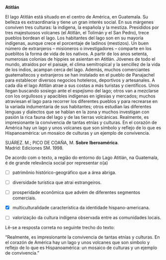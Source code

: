 

**Atitlán**

El lago Atitlán está situado en el centro de América, en Guatemala. Su belleza es extraordinaria y tiene un gran interés social. En sus márgenes conviven tres culturas: la indigena, la española y la mestiza. Presididos por tres majestuosos volcanes (el Atitlán, el Tolimán y el San Pedro), trece pueblos bordean el lago. Los habitantes del lago son en su mayoría indígenas, aunque crece el porcentaje de ladinos (mestizos). Un buen número de extranjeros – misioneros o investigadores – comparte en los pueblitos la forma de vida de los nativos. A partir de los anos setenta, numerosas colonias de hippies se asientan en Atitlán. Jóvenes de todo el mundo, atraídos por el paisaje, el clima semitropical y la sencillez de la vida de los indios, acampan cerca del lago. Además, muchos comerciantes guatemaltecos y extranjeros se han instalado en el pueblo de Panajachel para establecer diversos negocios hoteleros, deportivos y artesanales. A cada día el lago Atitlán atrae a sus costas a más turistas y científicos. Unos llegan buscando sosiego ante el espejismo del lago; otros van a mezclarse con los orgullosos y apacibles indígenas en iglesias y mercados; muchos atraviesan el lago para recorrer los diferentes pueblos y para recrearse en la variada indumentaria de sus habitantes; otros estudian las diferentes lenguas y dialectos que se hablan en la zona y muchos investigan con pasión la rica fauna del lago y de las tierras volcánicas. Realmente, es impresionante la convivencia de tantas etnías y culturas. En el corazón de América hay un lago y unos volcanes que son símbolo y reflejo de lo que es Hispanoamérica: un mosaico de culturas y un ejemplo de convivencia.

SUÁREZ. M.; PICO DE COAÑA, M. **Sobre** **Iberoamérica**.\
Madrid: Ediciones SM. 1998.

De acordo com o texto, a região do entorno do Lago Atitlán, na Guatemala, é de grande relevância social por representar o(a)



- [ ] patrimônio histórico-geográfico que a área abriga.
- [ ] diversidade turística que atrai estrangeiros.
- [ ] prosperidade econômica que advém de diferentes segmentos comerciais.
- [x] multiculturalidade característica da identidade hispano-americana.
- [ ] valorização da cultura indígena observada entre as comunidades locais.


Lê-se a resposta correta no seguinte trecho do texto:

“Realmente, es impresionante la convivencia de tantas etnías y culturas. En el corazón de América hay un lago y unos volcanes que son símbolo y reflejo de lo que es Hispanoamérica: un mosaico de culturas y un ejemplo de convivencia.”
